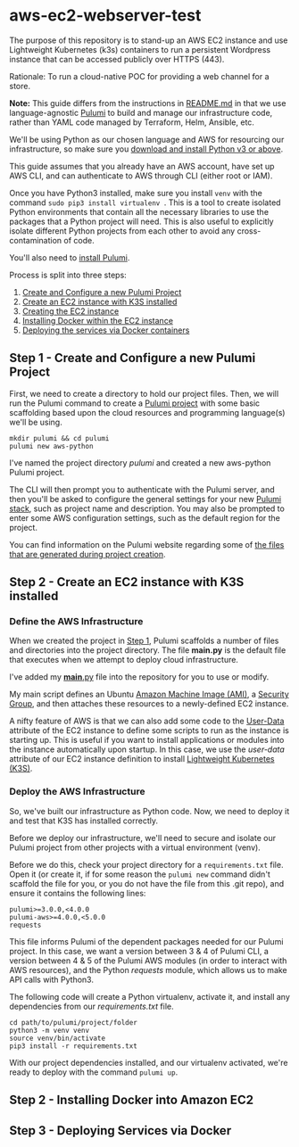 # aws-ec2-webserver-test

The purpose of this repository is to stand-up an AWS EC2 instance and use Lightweight Kubernetes (k3s) containers to run a persistent Wordpress instance that can be accessed publicly over HTTPS (443).

Rationale: To run a cloud-native POC for providing a web channel for a store.

**Note:** This guide differs from the instructions in [README.md](../README.md) in that we use language-agnostic [Pulumi](https://www.pulumi.com/) to build and manage our infrastructure code, rather than YAML code managed by Terraform, Helm, Ansible, etc.

We'll be using Python as our chosen language and AWS for resourcing our infrastructure, so make sure you [download and install Python v3 or above](https://www.python.org/downloads/). 

This guide assumes that you already have an AWS account, have set up AWS CLI, and can authenticate to AWS through CLI (either root or IAM).

Once you have Python3 installed, make sure you install ```venv``` with the command ```sudo pip3 install virtualenv ```. This is a tool to create isolated Python environments that contain all the necessary libraries to use the packages that a Python project will need. This is also useful to explicitly isolate different Python projects from each other to avoid any cross-contamination of code.

You'll also need to [install Pulumi](https://www.pulumi.com/docs/get-started/install/).

Process is split into three steps:
1. [Create and Configure a new Pulumi Project](#step1)
2. [Create an EC2 instance with K3S installed](#step2)
3. [Creating the EC2 instance](#step3)
4. [Installing Docker within the EC2 instance](#step4)
5. [Deploying the services via Docker containers](#step5)


## Step 1 - Create and Configure a new Pulumi Project <a href="step1"></a>

First, we need to create a directory to hold our project files. Then, we will run the Pulumi command to create a [Pulumi project](https://www.pulumi.com/docs/intro/concepts/project/) with some basic scaffolding based upon the cloud resources and programming language(s) we'll be using.

```
mkdir pulumi && cd pulumi
pulumi new aws-python
```

I've named the project directory *pulumi* and created a new aws-python Pulumi project.

The CLI will then prompt you to authenticate with the Pulumi server, and then you'll be asked to configure the general settings for your new [Pulumi stack](https://www.pulumi.com/docs/intro/concepts/stack/), such as project name and description. You may also be prompted to enter some AWS configuration settings, such as the default region for the project.

You can find information on the Pulumi website regarding some of [the files that are generated during project creation](https://www.pulumi.com/docs/get-started/aws/review-project/).


## Step 2 - Create an EC2 instance with K3S installed <a href="step2"></a>

### Define the AWS Infrastructure

When we created the project in [Step 1](#step1), Pulumi scaffolds a number of files and directories into the project directory. The file **__main__.py** is the default file that executes when we attempt to deploy cloud infrastructure.

I've added my [__main__.py](pulumi/__main__.py) file into the repository for you to use or modify.

My main script defines an Ubuntu [Amazon Machine Image (AMI)](https://docs.aws.amazon.com/AWSEC2/latest/UserGuide/AMIs.html), a [Security Group](https://docs.aws.amazon.com/vpc/latest/userguide/VPC_SecurityGroups.html#VPCSecurityGroups), and then attaches these resources to a newly-defined EC2 instance.

A nifty feature of AWS is that we can also add some code to the [User-Data](https://docs.aws.amazon.com/AWSEC2/latest/UserGuide/user-data.html) attribute of the EC2 instance to define some scripts to run as the instance is starting up. This is useful if you want to install applications or modules into the instance automatically upon startup. In this case, we use the *user-data* attribute of our EC2 instance definition to install [Lightweight Kubernetes (K3S)](https://k3s.io/). 


### Deploy the AWS Infrastructure

So, we've built our infrastructure as Python code. Now, we need to deploy it and test that K3S has installed correctly.

Before we deploy our infrastructure, we'll need to secure and isolate our Pulumi project from other projects with a virtual environment (venv). 

Before we do this, check your project directory for a ```requirements.txt``` file. Open it (or create it, if for some reason the ```pulumi new``` command didn't scaffold the file for you, or you do not have the file from this .git repo), and ensure it contains the following lines:

```
pulumi>=3.0.0,<4.0.0
pulumi-aws>=4.0.0,<5.0.0
requests
```

This file informs Pulumi of the dependent packages needed for our Pulumi project. In this case, we want a version between 3 & 4 of Pulumi CLI, a version between 4 & 5 of the Pulumi AWS modules (in order to interact with AWS resources), and the Python *requests* module, which allows us to make API calls with Python3.

The following code will create a Python virtualenv, activate it, and install any dependencies from our *requirements.txt* file.

```
cd path/to/pulumi/project/folder
python3 -m venv venv
source venv/bin/activate
pip3 install -r requirements.txt
```

With our project dependencies installed, and our virtualenv activated, we're ready to deploy with the command ```pulumi up```.


## Step 2 - Installing Docker into Amazon EC2 <a href="step2"></a>

## Step 3 - Deploying Services via Docker <a href="step3"></a>